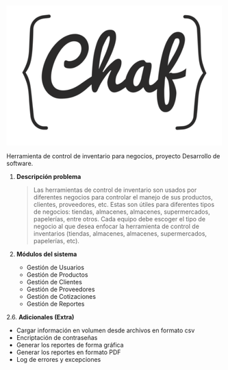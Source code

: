 ![Texto Alt](/img/chaf.png "Chaf")

Herramienta de control de inventario para negocios, proyecto Desarrollo de software.

1. **Descripción problema**  

    >Las herramientas de control de inventario son usados por diferentes negocios para controlar
    >el manejo de sus productos, clientes, proveedores, etc. Estas son útiles para diferentes
    >tipos de negocios: tiendas, almacenes, almacenes, supermercados, papelerías, entre otros.
    >Cada equipo debe escoger el tipo de negocio al que desea enfocar la herramienta de
    >control de inventarios (tiendas, almacenes, almacenes, supermercados, papelerías, etc).
 
2. **Módulos del sistema**
    * Gestión de Usuarios
    * Gestión de Productos
    * Gestión de Clientes
    * Gestión de Proveedores
    * Gestión de Cotizaciones
    * Gestión de Reportes
    
2.6. **Adicionales (Extra)**  

   * Cargar información en volumen desde archivos en formato csv
   * Encriptación de contraseñas
   * Generar los reportes de forma gráfica
   * Generar los reportes en formato PDF
   * Log de errores y excepciones
